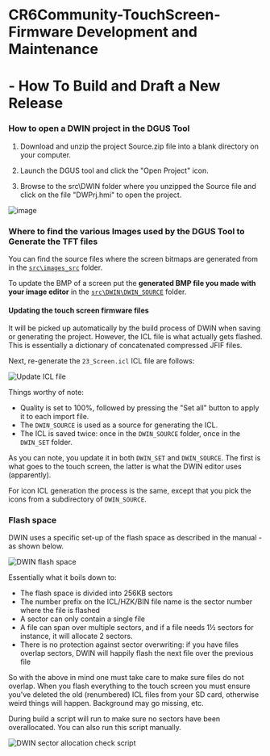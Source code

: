 # CR6Community-TouchScreen-Firmware Development and Maintenance
# - How To Build and Draft a New Release

### How to open a DWIN project in the DGUS Tool

1. Download and unzip the project Source.zip file into a blank directory on your computer.


3. Launch the DGUS tool and click the "Open Project" icon.
4. Browse to the src\DWIN folder where you unzipped the Source file and click on the file "DWPrj.hmi" to open the project.

![image](https://user-images.githubusercontent.com/36551518/165621529-396f96f3-7194-4192-98b9-61d3b918f172.png)



### Where to find the various Images used by the DGUS Tool to Generate the TFT files

You can find the source files where the screen bitmaps are generated from in the [`src\images_src`](src\images_src) folder.

To update the BMP of a screen put the **generated BMP file you made with your image editor** in the [`src\DWIN\DWIN_SOURCE`](src\DWIN\DWIN_SOURCE) folder. 


#### Updating the touch screen firmware files

It will be picked up automatically by the build process of DWIN when saving or generating the project. However, the ICL file is what actually gets flashed. This is essentially a dictionary of concatenated compressed JFIF files.

Next, re-generate the `23_Screen.icl` ICL file are follows:

![Update ICL file](doc/update-screen-icl.gif)

Things worthy of note:

- Quality is set to 100%, followed by pressing the "Set all" button to apply it to each import file.
- The `DWIN_SOURCE` is used as a source for generating the ICL.
- The ICL is saved twice: once in the `DWIN_SOURCE` folder, once in the `DWIN_SET` folder.

As you can note, you update it in both `DWIN_SET` and `DWIN_SOURCE`. The first is what goes to the touch screen, the latter is what the DWIN editor uses (apparently).

For icon ICL generation the process is the same, except that you pick the icons from a subdirectory of `DWIN_SOURCE`.

### Flash space

DWIN uses a specific set-up of the flash space as described in the manual - as shown below.

![DWIN flash space](doc/flash-space.png)

Essentially what it boils down to:

- The flash space is divided into 256KB sectors
- The number prefix on the ICL/HZK/BIN file name is the sector number where the file is flashed
- A sector can only contain a single file
- A file can span over multiple sectors, and if a file needs 1½ sectors for instance, it will allocate 2 sectors.
- There is no protection against sector overwriting: if you have files overlap sectors, DWIN will happily flash the next file over the previous file

So with the above in mind one must take care to make sure files do not overlap. When you flash everything to the touch screen you must ensure you've deleted the old (renumbered) ICL files from your SD card, otherwise weird things will happen. Background may go missing, etc.

During build a script will run to make sure no sectors have been overallocated. You can also run this script manually.

![DWIN sector allocation check script](doc/sector-allocation-check.png)